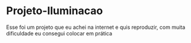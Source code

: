 # Projeto-Iluminacao
Esse foi um projeto que eu achei na internet e quis reproduzir, com muita dificuldade eu consegui colocar em prática
